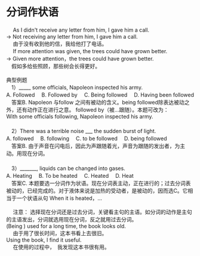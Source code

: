 # 分词作状语
 	
　 As I didn't receive any letter from him, I gave him a call.<br>
-> Not receiving any letter from him, I gave him a call.<br>
　 由于没有收到他的信，我给他打了电话。<br>
　 If more attention was given, the trees could have grown better.<br>
-> Given more attention，the trees could have grown better. <br>
　假如多给些照顾，那些树会长得更好。<br>
<br>
典型例题<br>
　1）_____ some officials, Napoleon inspected his army. <br>
A. Followed　 B. Followed by　 C. Being followed　 D. Having been followed<br>
　答案B. Napoleon 与follow 之间有被动的含义。being followed除表达被动之外，还有动作正在进行之意。 followed by（被…跟随）。本题可改为：　　　　　　　　　　　　　　　　 With some officials following, Napoleon inspected his army.<br>
　<br>
　2）There was a terrible noise ___ the sudden burst of light.　<br>
A. followed　 B. following　 C. to be followed　 D. being followed<br>
　答案B. 由于声音在闪电后，因此为声跟随着光，声音为跟随的发出者，为主动。用现在分词。<br>
　<br>
　3）_______, liquids can be changed into gases.<br>
A. Heating　 B. To be heated　 C. Heated　 D. Heat<br>
　答案C. 本题要选一分词作为状语。现在分词表主动，正在进行的；过去分词表被动的，已经完成的。对于液体来说是加热的受动者，是被动的，因而选C。它相当于一个状语从句 When it is heated，…<br>
<br>
　 注意： 选择现在分词还是过去分词，关键看主句的主语。如分词的动作是主句的主语发出，分词就选用现在分词，反之就用过去分词。<br>
(Being ) used for a long time, the book looks old.<br>
　 由于用了很长时间，这本书看上去很旧。<br>
Using the book, I find it useful. <br>
　 在使用的过程中，　我发现这本书很有用。